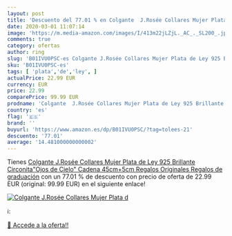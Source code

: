 ```yaml
---
layout: post
title: 'Descuento del 77.01 % en Colgante  J.Rosée Collares Mujer Plata d'
date: 2020-03-01 11:07:14
image: 'https://m.media-amazon.com/images/I/413m22jLZjL._AC_._SL200_.jpg'
comments: true
category: ofertas
author: ring
slug: 'B01IVU0PSC-es Colgante J.Rosée Collares Mujer Plata de Ley 925 Brillante...'
sku: 'B01IVU0PSC-es'
tags: [ 'plata','de','ley', ]
actualPrice: 22.99 EUR
currency: EUR
price: 22.99
comparePrice: 99.99 EUR
prodname: 'Colgante  J.Rosée Collares Mujer Plata de Ley 925 Brillante Circonita"Ojos de Cielo" Cadena 45cm+5cm Regalos Originales Regalos de graduación'
country: 'es'
flag: '🇪🇸'
brand: ''
buyurl: 'https://www.amazon.es/dp/B01IVU0PSC/?tag=tolees-21'
descuento: '77.01'
average: '14.481000000000002'
---
```


Tienes [Colgante  J.Rosée Collares Mujer Plata de Ley 925 Brillante Circonita"Ojos de Cielo" Cadena 45cm+5cm Regalos Originales Regalos de graduación](https://www.amazon.es/dp/B01IVU0PSC/?tag=tolees-21) con un 77.01 % de descuento con precio de oferta de 22.99 EUR (original: 99.99 EUR) en el siguiente enlace!

[![Colgante  J.Rosée Collares Mujer Plata d](https://m.media-amazon.com/images/I/413m22jLZjL._AC_._SL200_.jpg)](https://www.amazon.es/dp/B01IVU0PSC/?tag=tolees-21)

ℹ️:


[🛒 Accede a la oferta!!](https://www.amazon.es/dp/B01IVU0PSC/?tag=tolees-21)
